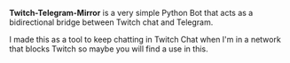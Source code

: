 **Twitch-Telegram-Mirror** is a very simple Python Bot that acts as a bidirectional bridge between Twitch chat and Telegram.

I made this as a tool to keep chatting in Twitch Chat when I'm in a network that blocks Twitch so maybe you will find a use in this.
